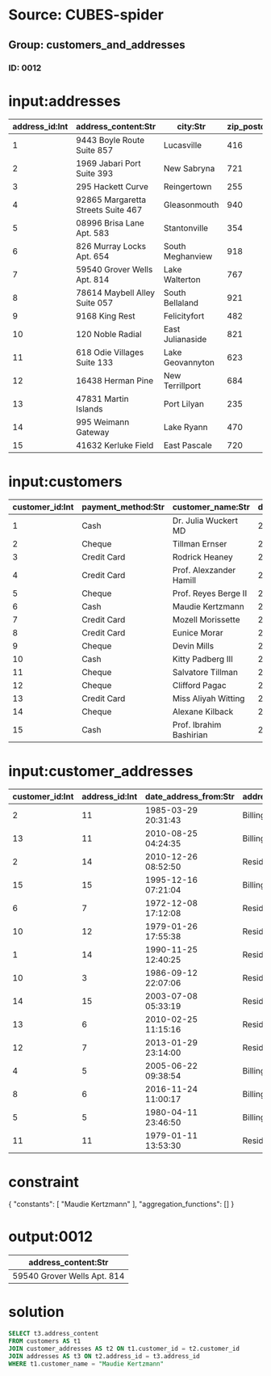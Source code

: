 # Source: CUBES-spider
## Group: customers_and_addresses
### ID: 0012

# input:addresses

| address_id:Int | address_content:Str | city:Str | zip_postcode:Str | state_province_county:Str | country:Str | other_address_details:Str |
|---|---|---|---|---|---|---|
| 1 | 9443 Boyle Route Suite 857 | Lucasville | 416 | Colorado | USA | nan |
| 2 | 1969 Jabari Port Suite 393 | New Sabryna | 721 | SouthCarolina | USA | nan |
| 3 | 295 Hackett Curve | Reingertown | 255 | NewJersey | USA | nan |
| 4 | 92865 Margaretta Streets Suite 467 | Gleasonmouth | 940 | Arizona | USA | nan |
| 5 | 08996 Brisa Lane Apt. 583 | Stantonville | 354 | Mississippi | USA | nan |
| 6 | 826 Murray Locks Apt. 654 | South Meghanview | 918 | Colorado | USA | nan |
| 7 | 59540 Grover Wells Apt. 814 | Lake Walterton | 767 | Virginia | USA | nan |
| 8 | 78614 Maybell Alley Suite 057 | South Bellaland | 921 | Florida | USA | nan |
| 9 | 9168 King Rest | Felicityfort | 482 | Texas | USA | nan |
| 10 | 120 Noble Radial | East Julianaside | 821 | Texas | USA | nan |
| 11 | 618 Odie Villages Suite 133 | Lake Geovannyton | 623 | NewMexico | USA | nan |
| 12 | 16438 Herman Pine | New Terrillport | 684 | Arkansas | USA | nan |
| 13 | 47831 Martin Islands | Port Lilyan | 235 | RhodeIsland | USA | nan |
| 14 | 995 Weimann Gateway | Lake Ryann | 470 | Kentucky | USA | nan |
| 15 | 41632 Kerluke Field | East Pascale | 720 | Texas | USA | nan |

# input:customers

| customer_id:Int | payment_method:Str | customer_name:Str | date_became_customer:Str | other_customer_details:Str |
|---|---|---|---|---|
| 1 | Cash | Dr. Julia Wuckert MD | 2018-03-01 23:20:10 | nan |
| 2 | Cheque | Tillman Ernser | 2018-02-28 11:37:44 | nan |
| 3 | Credit Card | Rodrick Heaney | 2018-03-09 17:41:58 | nan |
| 4 | Credit Card | Prof. Alexzander Hamill | 2018-02-24 00:20:18 | VIP |
| 5 | Cheque | Prof. Reyes Berge II | 2018-03-07 18:05:11 | nan |
| 6 | Cash | Maudie Kertzmann | 2018-02-26 11:57:47 | nan |
| 7 | Credit Card | Mozell Morissette | 2018-02-25 13:15:04 | VIP |
| 8 | Credit Card | Eunice Morar | 2018-03-21 01:01:04 | nan |
| 9 | Cheque | Devin Mills | 2018-03-05 16:52:51 | nan |
| 10 | Cash | Kitty Padberg III | 2018-03-22 18:09:09 | nan |
| 11 | Cheque | Salvatore Tillman | 2018-03-04 00:17:48 | nan |
| 12 | Cheque | Clifford Pagac | 2018-02-24 10:24:23 | nan |
| 13 | Credit Card | Miss Aliyah Witting | 2018-03-05 07:19:45 | nan |
| 14 | Cheque | Alexane Kilback | 2018-03-08 01:17:31 | nan |
| 15 | Cash | Prof. Ibrahim Bashirian | 2018-03-15 02:54:27 | nan |

# input:customer_addresses

| customer_id:Int | address_id:Int | date_address_from:Str | address_type:Str | date_address_to:Str |
|---|---|---|---|---|
| 2 | 11 | 1985-03-29 20:31:43 | Billing | 1993-02-17 17:55:18 |
| 13 | 11 | 2010-08-25 04:24:35 | Billing | 1972-02-17 22:23:38 |
| 2 | 14 | 2010-12-26 08:52:50 | Residential | 1979-07-16 18:22:39 |
| 15 | 15 | 1995-12-16 07:21:04 | Billing | 1990-06-29 13:39:18 |
| 6 | 7 | 1972-12-08 17:12:08 | Residential | 2010-11-10 11:35:28 |
| 10 | 12 | 1979-01-26 17:55:38 | Residential | 1977-07-07 08:38:29 |
| 1 | 14 | 1990-11-25 12:40:25 | Residential | 1974-03-28 18:09:39 |
| 10 | 3 | 1986-09-12 22:07:06 | Residential | 2003-11-08 12:14:09 |
| 14 | 15 | 2003-07-08 05:33:19 | Residential | 2010-05-08 10:00:17 |
| 13 | 6 | 2010-02-25 11:15:16 | Residential | 1977-05-17 23:47:09 |
| 12 | 7 | 2013-01-29 23:14:00 | Residential | 2008-04-30 00:20:58 |
| 4 | 5 | 2005-06-22 09:38:54 | Billing | 1970-02-22 03:46:01 |
| 8 | 6 | 2016-11-24 11:00:17 | Billing | 1970-09-18 09:07:32 |
| 5 | 5 | 1980-04-11 23:46:50 | Billing | 1977-12-07 13:55:11 |
| 11 | 11 | 1979-01-11 13:53:30 | Residential | 1971-11-17 18:29:57 |

# constraint

{
  "constants": [
    "Maudie Kertzmann"
  ],
  "aggregation_functions": []
}

# output:0012

| address_content:Str |
|---|
| 59540 Grover Wells Apt. 814 |

# solution

```sql
SELECT t3.address_content
FROM customers AS t1
JOIN customer_addresses AS t2 ON t1.customer_id = t2.customer_id
JOIN addresses AS t3 ON t2.address_id = t3.address_id
WHERE t1.customer_name = "Maudie Kertzmann"
```
